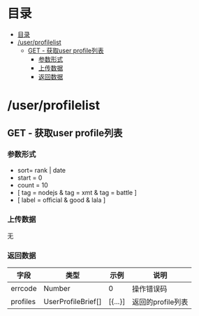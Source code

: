 # 目录
- [目录](#%E7%9B%AE%E5%BD%95)
- [/user/profilelist](#userprofilelist)
    - [GET - 获取user profile列表](#get---%E8%8E%B7%E5%8F%96user-profile%E5%88%97%E8%A1%A8)
        - [参数形式](#%E5%8F%82%E6%95%B0%E5%BD%A2%E5%BC%8F)
        - [上传数据](#%E4%B8%8A%E4%BC%A0%E6%95%B0%E6%8D%AE)
        - [返回数据](#%E8%BF%94%E5%9B%9E%E6%95%B0%E6%8D%AE)

# /user/profilelist
## GET - 获取user profile列表
### 参数形式
+ sort= rank | date
+ start = 0
+ count = 10
+ [ tag = nodejs & tag = xmt & tag = battle ]
+ [ label = official & good & lala ]

### 上传数据
无

### 返回数据
| 字段     | 类型               | 示例    | 说明              |
| -------- | ------------------ | ------- | ----------------- |
| errcode  | Number             | 0       | 操作错误码        |
| profiles | UserProfileBrief[] | [{...}] | 返回的profile列表 |
